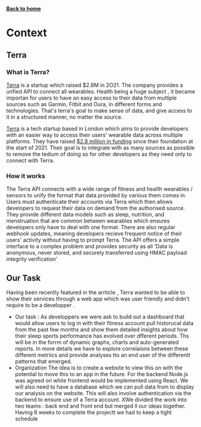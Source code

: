 [__Back to home__](../index.md)

# Context

## Terra 

### What is Terra?
[Terra](https://tryterra.co/) is a startup which raised $2.8M in 2O21. The company provides a unfied API to connect all wearables. Health being a huge subject , it became importan for users to have an easy access to their data from multiple sources such as Garmin, Fitbit and Oura, in different forms and technologies. That's  terra's goal to  make sense of data, and give access to it in a structured manner, no matter the source.

[Terra](https://tryterra.co/) is a tech startup based in London which aims to provide developers with an easier way to access their users' wearable data across multiple platforms. They have raised [$2.8 million in funding](https://www.crunchbase.com/organization/terra-5293/company_financials) since their foundation at the start of 2021. Their goal is to integrate with as many sources as possible to remove the tedium of doing so for other developers as they need only to connect with Terra.

### How it works

The Terra API connects with a wide range of fitness and health wearables / sensors to unify the format that data provided by various them comes in.
Users must authenticate their accounts via Terra which then allows developers to request their data on demand from the authorised source.
They provide different data models such as sleep, nutrition, and menstruation that are common between wearables which ensures developers only have to deal with one format. There are also regular webhook updates, meaning developers recieve frequent notice of their users' activity without having to prompt Terra.
The API offers a simple interface to a complex problem and provides security as all 'Data is anonymous, never stored, and securely transferred using HMAC payload integrity verification'




## Our Task

Having been recently featured in the arrticle , Terra wanted to be able to show their services through a web app which was user friendly and didn't require to be a developper .

- Our task : 
As developpers we were ask to build out a dashboard that would allow users to log in with their fitness account pull historucal data from the past few months and show them detailed insights about how their sleep sports performance has evolved over dfferent periods. Ths will be in the forrm of dynamic graphs, charts and auto-generated reports.
In more details we have to explore correlaions between these different metriics and provide analyses tto an end user of the differentt patterns that emerged. 
- Organization 
The idea is to create a website to view this on with the potential to move this to an app in the future. For the backend Node.js was agreed on while frontend would be implemented using React. We will also need to have a database which we can pull data from to display our analysis on the website. This will also involve authentication via the backend to ensure use of a Terra account. 
XWe divided the work into two teams : back end and front end but merged ll our ideas together.
Having 6 weeks to complete the projectt we had to keep a tight schedule 


